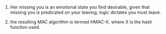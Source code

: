 1. Her missing you is an emotional state you find desirable, 
given that missing you is predicated on your leaving, logic dictates you must leave.

2. the resulting MAC algorithm is termed HMAC-X, where X is the hash function used.
